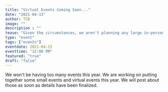 ```yaml
---
title: "Virtual Events Coming Soon..."
date: "2021-04-13"
author: TCB
image: ""
description : ""
tease: "Given the circumstances, we aren't planning any large in-person events this year." 
type: "event"
tags: ["events"]
eventdate: 2021-04-15
eventtime: "12:00 PM"
featured: "true"
draft: "false"
---
```


We won't be having too many events this year. We are working on putting together some small events and virtual events this year. We will post about those as soon as details have been finalized. 